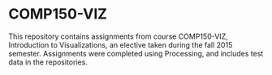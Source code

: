 # COMP150-VIZ

This repository contains assignments from course COMP150-VIZ, Introduction to Visualizations, an elective taken during the fall 2015 semester.
Assignments were completed using Processing, and includes test data in the repositories.